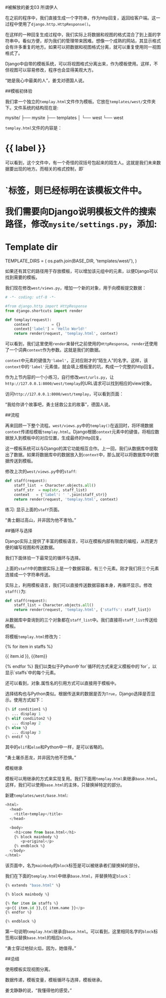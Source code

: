 #被解放的姜戈03 所谓伊人


 

在之前的程序中，我们直接生成一个字符串，作为http回复，返回给客户端。这一过程中使用了`django.http.HttpResponse()`。

在这样的一种回复生成过程中，我们实际上将数据和视图的格式混合了到上面的字符串中。看似方便，却为我们的管理带来困难。想像一个成熟的网站，其显示格式会有许多重复的地方。如果可以把数据和视图格式分离，就可以重复使用同一视图格式了。

Django中自带的模板系统，可以将视图格式分离出来，作为模板使用。这样，不但视图可以容易修改，程序也会显得美观大方。



“她是我心中最美的人”，姜戈对德国人说。

 

##模板初体验

我们拿一个独立的`templay.html`文件作为模板。它放在`templates/west/`文件夹下。文件系统的结构现在是:

mysite/
├── mysite
├── templates
│   └── west
└── west
 

`templay.html`文件的内容是：

<h1>{{ label }}</h1>
可以看到，这个文件中，有一个奇怪的双括号包起来的陌生人。这就是我们未来数据要出现的地方。而相关的格式控制，即`<h1>`标签，则已经标明在该模板文件中。

 

我们需要向Django说明模板文件的搜索路径，修改`mysite/settings.py`，添加:

# Template dir
TEMPLATE_DIRS = (
    os.path.join(BASE_DIR, 'templates/west/'),
)

如果还有其它的路径用于存放模板，可以增加该元组中的元素，以便Django可以找到需要的模板。

 

我们现在修改`west/views.py`，增加一个新的对象，用于向模板提交数据：

```python
# -*- coding: utf-8 -*-

#from django.http import HttpResponse
from django.shortcuts import render

def templay(request):
    context          = {}
    context['label'] = 'Hello World!'
    return render(request, 'templay.html', context)
```
可以看到，我们这里使用`render`来替代之前使用的`HttpResponse`。`render`还使用了一个词典`context`作为参数。这就是我们的数据。

`context`中元素的键值为`'label'`，正对应刚才的“陌生人”的名字。这样，该`context`中的`'label'`元素值，就会填上模板里的坑，构成一个完整的http回复。

 

作为上节内容的一个小练习，自行修改`west/urls.py`，让`http://127.0.0.1:8000/west/templay`的URL请求可以找到相应的view对象。

 

访问`http://127.0.0.1:8000/west/templay`，可以看到页面：

 

“我给你讲个故事吧，勇士拯救公主的故事”，德国人说。 

 

##流程

再来回顾一下整个流程。`west/views.py`中的`templay()`在返回时，将环境数据`context`传递给模板`templay.html`。Django根据`context`元素中的键值，将相应数据放入到模板中的对应位置，生成最终的http回复。



这一模板系统可以与Django的其它功能相互合作。上一回，我们从数据库中提取出了数据。如果将数据库中的数据放入到`context`中，那么就可以将数据库中的数据传送到模板。

修改上次的`west/views.py`中的`staff`:
```python
def staff(request):
    staff_list  = Character.objects.all()
    staff_str  = map(str, staff_list)
    context   = {'label': ' '.join(staff_str)}
    return render(request, 'templay.html', context)
```
练习: 显示上面的`staff`页面。

 

“勇士翻过高山，并非因为他不害怕。”

 

##循环与选择

Django实际上提供了丰富的模板语言，可以在模板内部有限度的编程，从而更方便的编写视图和传送数据。

我们下面体验一下最常见的循环与选择。

 

上面的`staff`中的数据实际上是一个数据容器，有三个元素。刚才我们将三个元素连接成一个字符串传送。

实际上，利用模板语言，我们可以直接传送数据容器本身，再循环显示。修改`staff()`为:
```python
def staff(request):
    staff_list = Character.objects.all()
    return render(request, 'templay.html', {'staffs': staff_list})
```
从数据库中查询到的三个对象都在`staff_list`中。我们直接将`staff_list`传送给模板。

将模板`templay.html`修改为：

{% for item in staffs %}
<p>{{ item.id }}, {{item}}</p>
{% endfor %}
我们以类似于Python中`for`循环的方式来定义模板中的`for`，以显示`staffs`中的每个元素。

还可以看到，对象.属性名的引用方式可以直接用于模板中。

 

选择结构也与Python类似。根据传送来的数据是否为`True`，Django选择是否显示。使用方式如下：

```python
{% if condition1 %}
   ... display 1
{% elif condiiton2 %}
   ... display 2
{% else %}
   ... display 3
{% endif %}
```
其中的`elif`和`else`和Python中一样，是可以省略的。

 

“勇士屠杀恶龙，并非因为他不恐惧。”

 

模板继承

模板可以用继承的方式来实现复用。我们下面用`templay.html`来继承`base.html`。这样，我们可以使用`base.html`的主体，只替换掉特定的部分。

新建`templates/west/base.html`:

```python
<html>
  <head>
    <title>templay</title>
  </head>

  <body>
    <h1>come from base.html</h1>
    {% block mainbody %}
       <p>original</p>
    {% endblock %}
  </body>
</html>
```
该页面中，名为`mainbody`的`block`标签是可以被继承者们替换掉的部分。

 

我们在下面的`templay.html`中继承`base.html`，并替换特定`block`：

```python
{% extends "base.html" %}

{% block mainbody %}

{% for item in staffs %}
<p>{{ item.id }},{{ item.name }}</p>
{% endfor %}

{% endblock %}
```
第一句说明`templay.html`继承自`base.html`。可以看到，这里相同名字的`block`标签用以替换`base.html`的相应`block`。

 

“勇士穿过地狱火焰，因为，她值得。”

 

##总结

使用模板实现视图分离。

数据传递，模板变量，模板循环与选择，模板继承。

 

姜戈静静的说，“我懂得他的感受。”
